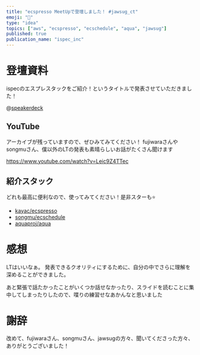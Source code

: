 ```yaml
---
title: "ecspresso MeetUpで登壇しました！ #jawsug_ct"
emoji: "🦈"
type: "idea"
topics: ["aws", "ecspresso", "ecschedule", "aqua", "jawsug"]
published: true
publication_name: "ispec_inc"
---
```


# 登壇資料
ispecのエスプレスタックをご紹介！というタイトルで発表させていただきました！

@[speakerdeck](aa7734dfbfaf4e8bbb4cafe91827859f)

## YouTube
アーカイブが残っていますので、ぜひみてみてください！
fujiwaraさんやsongmuさん、僕以外のLTの発表も素晴らしいお話がたくさん聞けます

https://www.youtube.com/watch?v=Leic9Z4TTec

## 紹介スタック
どれも最高に便利なので、使ってみてください！是非スターも⭐️

- [kayac/ecspresso](https://github.com/kayac/ecspresso)
- [songmu/ecschedule](https://github.com/songmu/ecschedule)
- [aquaproj/aqua](https://github.com/aquaproj/aqua)

# 感想
LTはいいなぁ。 発表できるクオリティにするために、自分の中でさらに理解を深めることができました。

あと緊張で話たかったことがいくつか話せなかったり、スライドを読むことに集中してしまったりしたので、喋りの練習せなあかんなと思いました

# 謝辞
改めて、fujiwaraさん、songmuさん、jawsugの方々、聞いてくださった方々、ありがとうございました！
